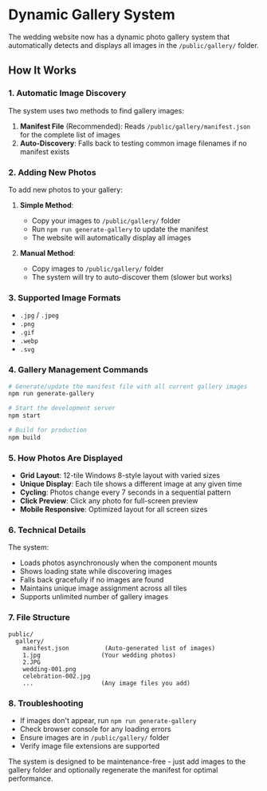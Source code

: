 # Dynamic Gallery System

The wedding website now has a dynamic photo gallery system that automatically detects and displays all images in the `/public/gallery/` folder.

## How It Works

### 1. Automatic Image Discovery
The system uses two methods to find gallery images:

1. **Manifest File** (Recommended): Reads `/public/gallery/manifest.json` for the complete list of images
2. **Auto-Discovery**: Falls back to testing common image filenames if no manifest exists

### 2. Adding New Photos

To add new photos to your gallery:

1. **Simple Method**: 
   - Copy your images to `/public/gallery/` folder
   - Run `npm run generate-gallery` to update the manifest
   - The website will automatically display all images

2. **Manual Method**:
   - Copy images to `/public/gallery/` folder  
   - The system will try to auto-discover them (slower but works)

### 3. Supported Image Formats
- `.jpg` / `.jpeg`
- `.png` 
- `.gif`
- `.webp`
- `.svg`

### 4. Gallery Management Commands

```bash
# Generate/update the manifest file with all current gallery images
npm run generate-gallery

# Start the development server
npm start

# Build for production
npm build
```

### 5. How Photos Are Displayed

- **Grid Layout**: 12-tile Windows 8-style layout with varied sizes
- **Unique Display**: Each tile shows a different image at any given time
- **Cycling**: Photos change every 7 seconds in a sequential pattern
- **Click Preview**: Click any photo for full-screen preview
- **Mobile Responsive**: Optimized layout for all screen sizes

### 6. Technical Details

The system:
- Loads photos asynchronously when the component mounts
- Shows loading state while discovering images
- Falls back gracefully if no images are found
- Maintains unique image assignment across all tiles
- Supports unlimited number of gallery images

### 7. File Structure

```
public/
  gallery/
    manifest.json          (Auto-generated list of images)
    1.jpg                 (Your wedding photos)
    2.JPG
    wedding-001.png
    celebration-002.jpg
    ...                   (Any image files you add)
```

### 8. Troubleshooting

- If images don't appear, run `npm run generate-gallery`
- Check browser console for any loading errors
- Ensure images are in `/public/gallery/` folder
- Verify image file extensions are supported

The system is designed to be maintenance-free - just add images to the gallery folder and optionally regenerate the manifest for optimal performance.
